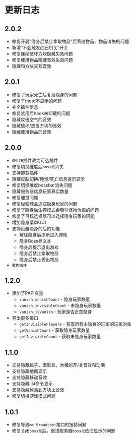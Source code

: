 # 更新日志

## 2.0.2
- 修复开启“隐身后禁止拿取物品”后丢出物品，物品消失的问题
- 新增“不会触发红石机关”开关
- 修复连续破坏方块隐藏失效问题
- 修复使用物品隐藏音效失效问题
- 隐藏和方块交互音效

## 2.0.1
- 修复了玩家死亡后复活隐身的问题
- 修复了motd不显示的问题
- 补全插件信息
- 修复禁用后hook未卸载的问题
- 隐藏攻击空气的音效
- 隐藏破坏/放置方块的音效
- 隐藏使用物品的音效

## 2.0.0
- `GMLIB`插件改为可选插件
- 修复切换维度后`boss栏`消失
- 支持卸载插件
- 隐藏皮肤切换/睡觉/死亡信息提示显示
- 修复切换维度bossbar消失问题
- 隐藏服务器信息玩家真实数量
- 修复睡觉问题
- 修复经验球会追踪隐身玩家的问题
- 修复了隐身后生存模式会吸引怪物仇恨的问题
- 修复了目标选择器可以选择隐身玩家的问题
- 增加隐身菜单GUI
- 支持设置隐身的后的功能
  - 解除隐身后提示加入游戏
  - 隐身Boss栏文本
  - 隐身后提示退出游戏
  - 隐身后禁止拿取物品
  - 隐身后禁止丢出物品
- `重构插件`

## 1.2.0
- 添加了PAPI变量
  - `vanish_vanishCount` - 隐身玩家数量
  - `vanish_invisibleCount` - 未隐身玩家数量
  - `vanish_isVanish` - 玩家是否正在隐身
- 导出更多接口
  - `getInvisiblePlayers` - 获取所有未隐身的玩家的玩家对象
  - `getVanishCount` - 获取隐身玩家数量
  - `getInvisibleCount` - 获取未隐身玩家数量

## 1.1.0
- 支持隐藏箱子，潜影盒，木桶的开/关音效和动画
- 支持隐藏地图显示
- 支持隐藏移动音效
- 支持隐藏list命令显示
- 支持隐藏掉落到方块上音效
- 修复切换游戏模式问题

## 1.0.1
- 修复导致`mc.broadcast`接口的报错问题
- 修复关闭`boss栏`后，重进服务器`boss栏`依旧显示的问题